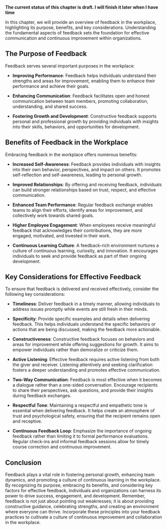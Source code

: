 **The current status of this chapter is draft. I will finish it later when I have time**

In this chapter, we will provide an overview of feedback in the workplace, highlighting its purpose, benefits, and key considerations. Understanding the fundamental aspects of feedback sets the foundation for effective communication and continuous improvement within organizations.

The Purpose of Feedback
-----------------------

Feedback serves several important purposes in the workplace:

* **Improving Performance**: Feedback helps individuals understand their strengths and areas for improvement, enabling them to enhance their performance and achieve their goals.

* **Enhancing Communication**: Feedback facilitates open and honest communication between team members, promoting collaboration, understanding, and shared success.

* **Fostering Growth and Development**: Constructive feedback supports personal and professional growth by providing individuals with insights into their skills, behaviors, and opportunities for development.

Benefits of Feedback in the Workplace
-------------------------------------

Embracing feedback in the workplace offers numerous benefits:

* **Increased Self-Awareness**: Feedback provides individuals with insights into their own behavior, perspectives, and impact on others. It promotes self-reflection and self-awareness, leading to personal growth.

* **Improved Relationships**: By offering and receiving feedback, individuals can build stronger relationships based on trust, respect, and effective communication.

* **Enhanced Team Performance**: Regular feedback exchange enables teams to align their efforts, identify areas for improvement, and collectively work towards shared goals.

* **Higher Employee Engagement**: When employees receive meaningful feedback that acknowledges their contributions, they are more engaged, motivated, and invested in their work.

* **Continuous Learning Culture**: A feedback-rich environment nurtures a culture of continuous learning, curiosity, and innovation. It encourages individuals to seek and provide feedback as part of their ongoing development.

Key Considerations for Effective Feedback
-----------------------------------------

To ensure that feedback is delivered and received effectively, consider the following key considerations:

* **Timeliness**: Deliver feedback in a timely manner, allowing individuals to address issues promptly while events are still fresh in their minds.

* **Specificity**: Provide specific examples and details when delivering feedback. This helps individuals understand the specific behaviors or actions that are being discussed, making the feedback more actionable.

* **Constructiveness**: Constructive feedback focuses on behaviors and areas for improvement while offering suggestions for growth. It aims to empower individuals rather than demoralize or criticize them.

* **Active Listening**: Effective feedback requires active listening from both the giver and receiver. Listening attentively and seeking clarification fosters a deeper understanding and promotes effective communication.

* **Two-Way Communication**: Feedback is most effective when it becomes a dialogue rather than a one-sided conversation. Encourage recipients to share their perspectives, ask questions, and provide their insights during feedback exchanges.

* **Respectful Tone**: Maintaining a respectful and empathetic tone is essential when delivering feedback. It helps create an atmosphere of trust and psychological safety, ensuring that the recipient remains open and receptive.

* **Continuous Feedback Loop**: Emphasize the importance of ongoing feedback rather than limiting it to formal performance evaluations. Regular check-ins and informal feedback sessions allow for timely course correction and continuous improvement.

Conclusion
----------

Feedback plays a vital role in fostering personal growth, enhancing team dynamics, and promoting a culture of continuous learning in the workplace. By recognizing its purpose, embracing its benefits, and considering key factors for effective feedback, individuals and organizations can harness its power to drive success, engagement, and development. Remember, feedback is not just about pointing out weaknesses; it is about providing constructive guidance, celebrating strengths, and creating an environment where everyone can thrive. Incorporate these principles into your feedback practices to cultivate a culture of continuous improvement and collaboration in the workplace.
